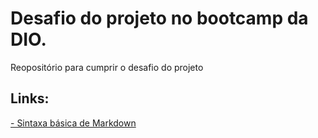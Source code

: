 # Desafio do projeto no bootcamp da DIO.
Reopositório para cumprir o desafio do projeto


## Links:
[- Sintaxa básica de Markdown](https://www.markdownguide.org/basic-syntax/)
